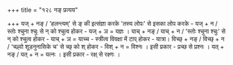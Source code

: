 +++
title = "१२८ नङ् प्रत्यय"

+++
यज् + नङ् / 'हलन्त्यम्' से ङ् की इत्संज्ञा करके 'तस्य लोपः' से इसका लोप करके - यज् + न / स्तोः श्चुना श्चुः से न् को श्चुत्व होकर - यज् + ञ = यज्ञः ।
याच् + नङ् / याच् + न / 'स्तोः श्चुना श्चुः' से न् को श्चुत्व होकर - याच् + ञ = याच्च - स्त्रीत्व विवक्षा में टाप् होकर - यात्रा।
विच्छ् + नङ् / विच्छ् + न / ‘च्छ्वो शूडनुनासिके च' से च्छ् को श् होकर - विश् + न = विश्नः । इसी प्रकार - प्रच्छ से प्रश्नः ।
यत् + नङ् / यत् + न = यत्नः । इसी प्रकार - रक्ष् से रक्ष्णः ।
